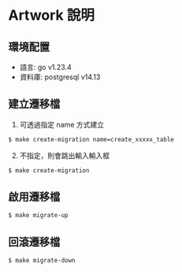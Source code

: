 # Artwork 說明

## 環境配置

- 語言: go v1.23.4
- 資料庫: postgresql v14.13

## 建立遷移檔

1. 可透過指定 name 方式建立

```bash
$ make create-migration name=create_xxxxx_table
```

2. 不指定，則會跳出輸入輸入框

```bash
$ make create-migration 
```

## 啟用遷移檔

```bash
$ make migrate-up
```

## 回滾遷移檔


```bash
$ make migrate-down
```